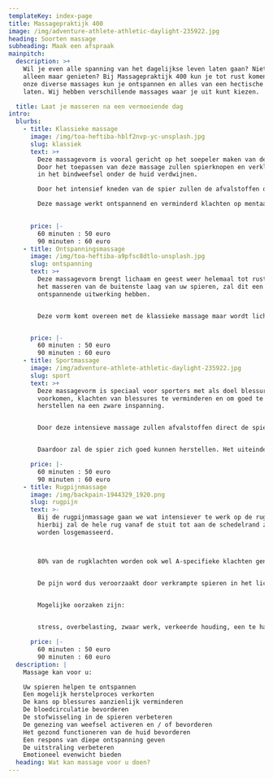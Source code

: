 ```yaml
---
templateKey: index-page
title: Massagepraktijk 400
image: /img/adventure-athlete-athletic-daylight-235922.jpg
heading: Soorten massage
subheading: Maak een afspraak
mainpitch:
  description: >+
    Wil je even alle spanning van het dagelijkse leven laten gaan? Niets moeten,
    alleen maar genieten? Bij Massagepraktijk 400 kun je tot rust komen. Met
    onze diverse massages kun je ontspannen en alles van een hectische dag los
    laten. Wij hebben verschillende massages waar je uit kunt kiezen.

  title: Laat je masseren na een vermoeiende dag
intro:
  blurbs:
    - title: Klassieke massage
      image: /img/toa-heftiba-hblf2nvp-yc-unsplash.jpg
      slug: klassiek
      text: >+
        Deze massagevorm is vooral gericht op het soepeler maken van de spieren.
        Door het toepassen van deze massage zullen spierknopen en verklevingen
        in het bindweefsel onder de huid verdwijnen.

        Door het intensief kneden van de spier zullen de afvalstoffen de spieren verlaten, hierdoor zal u zich fitter gaan voelen.              

        Deze massage werkt ontspannend en verminderd klachten op mentaal en emotioneel gebied.
         

      price: |-
        60 minuten : 50 euro 
        90 minuten : 60 euro
    - title: Ontspanningsmassage
      image: /img/toa-heftiba-a9pfsc8dtlo-unsplash.jpg
      slug: ontspanning
      text: >+
        Deze massagevorm brengt lichaam en geest weer helemaal tot rust. Door
        het masseren van de buitenste laag van uw spieren, zal dit een
        ontspannende uitwerking hebben.


        Deze vorm komt overeen met de klassieke massage maar wordt lichter ingezet.


      price: |-
        60 minuten : 50 euro 
        90 minuten : 60 euro
    - title: Sportmassage
      image: /img/adventure-athlete-athletic-daylight-235922.jpg
      slug: sport
      text: >+
        Deze massagevorm is speciaal voor sporters met als doel blessures te
        voorkomen, klachten van blessures te verminderen en om goed te kunnen
        herstellen na een zware inspanning.


        Door deze intensieve massage zullen afvalstoffen direct de spier verlaten.


        Daardoor zal de spier zich goed kunnen herstellen. Het uiteindelijke doel zal zijn dat uw sportprestaties zullen verbeteren.

      price: |-
        60 minuten : 50 euro 
        90 minuten : 60 euro
    - title: Rugpijnmassage
      image: /img/backpain-1944329_1920.png
      slug: rugpijn
      text: >-
        Bij de rugpijnmassage gaan we wat intensiever te werk op de rugstreek,
        hierbij zal de hele rug vanaf de stuit tot aan de schedelrand zorgvuldig
        worden losgemasseerd. 



        80% van de rugklachten worden ook wel A-specifieke klachten genoemd, dat wil zeggen dat een arts geen medische diagnose kan stellen voor uw klachten.


        De pijn word dus veroorzaakt door verkrampte spieren in het lichaam.
         

        Mogelijke oorzaken zijn:


        stress, overbelasting, zwaar werk, verkeerde houding, een te hard of juist te zacht matras, enz.

      price: |-
        60 minuten : 50 euro 
        90 minuten : 60 euro
  description: |
    Massage kan voor u:

    Uw spieren helpen te ontspannen
    Een mogelijk herstelproces verkorten
    De kans op blessures aanzienlijk verminderen
    De bloedcirculatie bevorderen
    De stofwisseling in de spieren verbeteren
    De genezing van weefsel activeren en / of bevorderen
    Het gezond functioneren van de huid bevorderen
    Een respons van diepe ontspanning geven
    De uitstraling verbeteren
    Emotioneel evenwicht bieden
  heading: Wat kan massage voor u doen?
---
```

